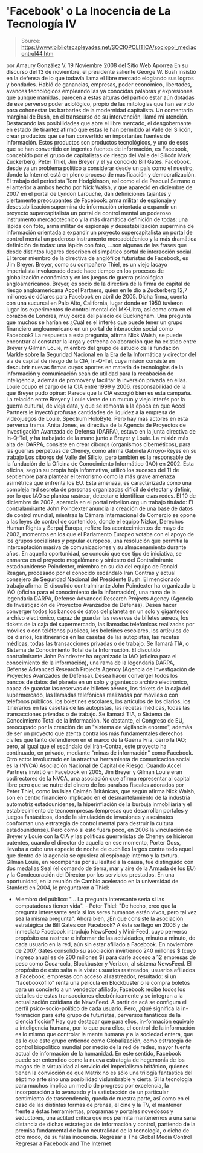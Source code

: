 # 'Facebook' o La Inocencia de La Tecnología IV

> Source: https://www.bibliotecapleyades.net/SOCIOPOLITICA/sociopol_mediacontrol44.htm

por Amaury González V. 19 Noviembre 2008
del Sitio Web Aporrea
En su discurso del 13 de noviembre, el presidente saliente George W. Bush insistió en la defensa de lo que todavía llama el libre mercado elogiando sus logros y bondades.
Habló de ganancias, empresas, poder económico, libertades, avances tecnológicos empleando las ya conocidas palabras y expresiones que aunque manidas, parecen a estas alturas del partido estar aún dotadas de ese perverso poder axiológico, propio de las mitologías que han servido para cohonestar las barbaries de la modernidad capitalista.
Un comentario marginal de Bush, en el transcurso de su intervención, llamó mi atención. Destacando las posibilidades que abre el libre mercado, el desgobernante en estado de tirantez afirmó que estas le han permitido al Valle del Silicón, crear productos que se han convertido en importantes fuentes de información. Estos productos son productos tecnológicos, y uno de esos que se han convertido en ingentes fuentes de información, es Facebook, concebido por el grupo de capitalistas de riesgo del Valle del Silicón Mark Zuckerberg, Peter Thiel, Jim Breyer y el ya conocido Bill Gates. Facebook, desde ya un problema político a considerar desde un país como el nuestro, donde la Internet está en pleno proceso de masificación y democratización.
El trabajo del periodista Tom Hodgkinson, así como el de Pascual Serrano o el anterior a ambos hecho por Nick Walsh, y que apareció en diciembre de 2007 en el portal de Lyndon Larouche, dan definiciones tajantes y ciertamente preocupantes de Facebook:
arma militar de espionaje y desestabilización supermina de información orientada a expandir un proyecto supercapitalista un portal de control mental un poderoso instrumento mercadotécnico y la más dramática definición de todas: una lápida con foto,
arma militar de espionaje y desestabilización
supermina de información orientada a expandir un proyecto supercapitalista
un portal de control mental
un poderoso instrumento mercadotécnico
y la más dramática definición de todas: una lápida con foto,
...son algunas de las frases que desde distintos lugares describen el simpático portal de interacción social.
El tercer miembro de la directiva de anglófilos futuristas de Facebook, es Jim Breyer. Breyer, como su compañero Thiel, es un viejo lacayo imperialista involucrado desde hace tiempo en los procesos de globalización económica y en los juegos de guerra psicológica angloamericanos. Breyer, es socio de la directiva de la firma de capital de riesgo angloamericana Accel Partners, quien en le dio a Zuckerberg 12,7 millones de dólares para Facebook en abril de 2005.
Dicha firma, cuenta con una sucursal en Palo Alto, California, lugar donde en 1950 tuvieron lugar los experimentos de control mental del MK-Ultra, así como otra en el corazón de Londres, muy cerca del palacio de Buckingham. Una pregunta que muchos se harían es ¿Cuál es el interés que puede tener un grupo financiero angloamericano en un portal de interacción social como Facebook? La respuesta a esta pregunta, afirma Nick Walsh, se puede encontrar al constatar la larga y estrecha colaboración que ha existido entre Breyer y Gilman Louie, miembro del grupo de estudio de la fundación Markle sobre la Seguridad Nacional en la Era de la Informática y director del ala de capital de riesgo de la CIA, In-Q-Tel, cuya misión consiste en descubrir nuevas firmas cuyos aportes en materia de tecnologías de la información y comunicación sean de utilidad para la recabación de inteligencia, además de promover y facilitar la inversión privada en ellas.
Louie ocupó el cargo de la CIA entre 1999 y 2006, responsabilidad de la que Breyer pudo opinar:
Parece que la CIA escogió bien es esta campaña.
La relación entre Breyer y Louie viene de un mutuo y viejo interés por la guerra cultural, de vieja data, y que se remonta a la época en que Accel Partners le inyectó profusas cantidades de liquidez a la empresa de videojuegos de Louie, Spectrum HoloByte. Pero hay más actores en esta perversa trama. Anita Jones, es directiva de la Agencia de Proyectos de Investigación Avanzada de Defensa (DARPA), estuvo en la junta directiva de In-Q-Tel, y ha trabajado de la mano junto a Breyer y Louie.
La misión más alta del DARPA, consiste en crear ciborgs (organismos cibernéticos), para las guerras perpetuas de Cheney, como afirma Gabriela Arroyo-Reyes en su trabajo Los ciborgs del Valle del Silicio, pero también es la responsable de la fundación de la Oficina de Conocimiento Informático (IAO) en 2002.
Esta oficina, según su propia hoja informativa, utilizó los sucesos del 11 de septiembre para plantear el terrorismo como la más grave amenaza asimétrica que enfrenta los EU. Esta amenaza, es caracterizada como una compleja red secreta de personas organizadas difícil de detectar y definir, por lo que IAO se plantea rastrear, detectar e identificar esas redes. El 10 de diciembre de 2002, aparecía en el portal rebelion.org un trabajo titulado: El contralamirante John Poindexter anuncia la creación de una base de datos de control mundial, mientras la Cámara Internacional de Comercio se opone a las leyes de control de contenidos, donde el equipo Nizkor, Derechos Human Rights y Serpaj Europa, refiere los acontecimientos de mayo de 2002, momentos en los que el Parlamento Europeo votaba con el apoyo de los grupos socialistas y popular europeos, una resolución que permitía la interceptación masiva de comunicaciones y su almacenamiento durante años.
En aquella oportunidad, se conoció que ese tipo de iniciativa,
se enmarca en el proyecto megalómano y siniestro del Contralmirante estadounidense Poindexter, miembro en su día del equipo de Ronald Reagan, procesado por el conocido escándalo Iran Contras y actual consejero de Seguridad Nacional del Presidente Bush.
El mencionado trabajo afirma:
El discutido contralmirante John Poindexter ha organizado la IAO (oficina para el conocimiento de la información), una rama de la legendaria DARPA, Defense Advanced Research Projects Agency (Agencia de Investigación de Proyectos Avanzados de Defensa). Desea hacer converger todos los bancos de datos del planeta en un solo y gigantesco archivo electrónico, capaz de guardar las reservas de billetes aéreos, los tickets de la caja del supermercado, las llamadas telefónicas realizadas por móviles o con teléfonos públicos, los boletines escolares, los artículos de los diarios, los itinerarios en las casetas de las autopistas, las recetas médicas, todas las transacciones privadas o de trabajo. Se llamará TIA, o Sistema de Conocimiento Total de la Información.
El discutido contralmirante John Poindexter ha organizado la IAO (oficina para el conocimiento de la información), una rama de la legendaria DARPA, Defense Advanced Research Projects Agency (Agencia de Investigación de Proyectos Avanzados de Defensa).
Desea hacer converger todos los bancos de datos del planeta en un solo y gigantesco archivo electrónico, capaz de guardar las reservas de billetes aéreos, los tickets de la caja del supermercado, las llamadas telefónicas realizadas por móviles o con teléfonos públicos, los boletines escolares, los artículos de los diarios, los itinerarios en las casetas de las autopistas, las recetas médicas, todas las transacciones privadas o de trabajo.
Se llamará TIA, o Sistema de Conocimiento Total de la Información.
No obstante, el Congreso de EU, preocupado por la creación de un "sistema de vigilancia enorme", además de ser un proyecto que atenta contra los más fundamentales derechos civiles que tanto defendieron en el marco de la Guerra Fría, cerró la IAO; pero, al igual que el escándalo del Irán-Contra, este proyecto ha continuado, en privado, mediante "minas de información" como Facebook. Otro actor involucrado en la atractiva herramienta de comunicación social es la (NVCA) Asociación Nacional de Capital de Riesgo.
Cuando Accel Partners invirtió en Facebook en 2005, Jim Breyer y Gilman Louie eran codirectores de la NVCA, una asociación que afirma representar al capital libre pero que se nutre del dinero de los paraísos fiscales adorados por Peter Thiel, como las Islas Caimán Británicas, que según afirma Nick Walsh, son en centro financiero implicado en el desmantelamiento de la industria automotriz estadounidense, la hiperinflación de la burbuja inmobiliaria y el establecimiento de tecnoempresas (empresas que desarrollan portales y juegos fantásticos, donde la simulación de invasiones y asesinatos conforman una estrategia de control mental para destruir la cultura estadounidense).
Pero como si esto fuera poco, en 2006 la vinculación de Breyer y Louie con la CIA y las políticas guerreristas de Cheney se hicieron patentes, cuando el director de aquella en ese momento, Porter Goss, llevaba a cabo una especie de noche de cuchillos largos contra todo aquel que dentro de la agencia se opusiera al espionaje interno y la tortura. Gilman Louie, en recompensa por su lealtad a la causa, fue distinguido con dos medallas Seal (el comando de tierra, mar y aire de la Armada de los EU) y la Condecoración del Director por los servicios prestados. En una oportunidad, en la reunión de Cambio acelerado en la universidad de Stanford en 2004, le preguntaron a Thiel:
- Miembro del público: "... La pregunta interesante sería si las computadoras tienen vida". - Peter Thiel: "De hecho, creo que la pregunta interesante sería si los seres humanos están vivos, pero tal vez sea la misma pregunta".
Ahora bien, ¿En que consiste la asociación estratégica de Bill Gates con Facebook?
A ésta se llegó en 2006 y de inmediato Facebook introdujo NewsFeed y Mini-Feed, cuyo perverso propósito era rastrear e informar de las actividades, minuto a minuto, de cada usuario en la red, aún sin estar afiliado a Facebook.
En noviembre de 2007, Gates consolidó su asociación invirtiendo 240 millones $ (cuyo ingreso anual es de 200 millones $) para darle acceso a 12 empresas de peso como Coca-cola, Blockbuster y Verizon, al sistema NewsFeed.
El propósito de esto salta a la vista: usuarios rastreados, usuarios afiliados a Facebook, empresas con acceso al rastreador, resultado:
si un "facebookófilo" renta una película en Blockbuster o le compra boletos para un concierto a un vendedor afiliado, Facebook recibe todos los detalles de estas transacciones electrónicamente y se integran a la actualización cotidiana de NewsFeed.
A partir de acá se configura el perfil psico-socio-político de cada usuario.
Pero, ¿Qué significa la in-formación para este grupo de futuristas, perversos fanáticos de la ciencia ficción?
Hay que destacar que para ellos, in-formación equivale a inteligencia humana, por lo que para ellos, el control de la información es lo mismo que controlar la mente humana y a la sociedad entera, que es lo que este grupo entiende como Globalización, como estrategia de control biopolítico mundial por medio de la red de redes, mayor fuente actual de información de la humanidad.
En este sentido, Facebook puede ser entendido como la nueva estrategia de hegemonía de los magos de la virtualidad al servicio del imperialismo británico, quienes tienen la convicción de que Matrix no es sólo una trilogía fantástica del séptimo arte sino una posibilidad vislumbrable y cierta. Si la tecnología para muchos implica un medio de progreso por excelencia, la incorporación a lo avanzado y la satisfacción de un particular sentimiento de trascendencia, queda de nuestra parte, así como en el caso de las distintas formas de prensa, el cine y la TV, el mantener frente a éstas herramientas, programas y portales novedosos y seductores, una actitud crítica que nos permita mantenernos a una sana distancia de dichas estrategias de información y control, partiendo de la premisa fundamental de la no neutralidad de la tecnología, o dicho de otro modo, de su falsa inocencia.
Regresar a The Global Media Control
Regresar a Facebook and The Internet
